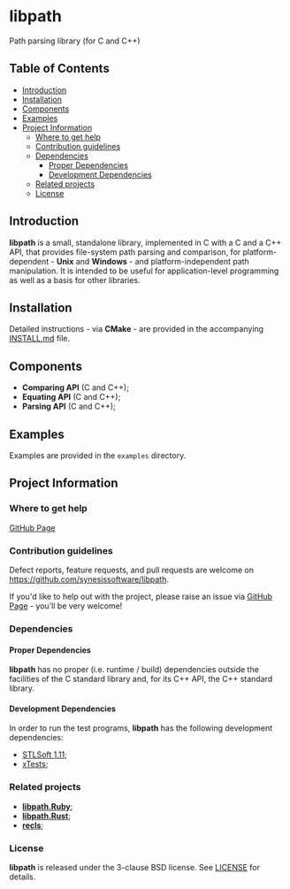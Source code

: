 # libpath <!-- omit in toc -->

Path parsing library (for C and C++)


## Table of Contents <!-- omit in toc -->

- [Introduction](#introduction)
- [Installation](#installation)
- [Components](#components)
- [Examples](#examples)
- [Project Information](#project-information)
  - [Where to get help](#where-to-get-help)
  - [Contribution guidelines](#contribution-guidelines)
  - [Dependencies](#dependencies)
    - [Proper Dependencies](#proper-dependencies)
    - [Development Dependencies](#development-dependencies)
  - [Related projects](#related-projects)
  - [License](#license)


## Introduction

**libpath** is a small, standalone library, implemented in C with a C and a C++ API, that provides file-system path parsing and comparison, for platform-dependent - **Unix** and **Windows** - and platform-independent path manipulation. It is intended to be useful for application-level programming as well as a basis for other libraries.


## Installation

Detailed instructions - via **CMake** - are provided in the accompanying [INSTALL.md](./INSTALL.md) file.



## Components

* **Comparing API** (C and C++);
* **Equating API** (C and C++);
* **Parsing API** (C and C++);


## Examples

Examples are provided in the ```examples``` directory.


## Project Information


### Where to get help

[GitHub Page](https://github.com/synesissoftware/libpath "GitHub Page")


### Contribution guidelines

Defect reports, feature requests, and pull requests are welcome on https://github.com/synesissoftware/libpath.

If you'd like to help out with the project, please raise an issue via [GitHub Page](https://github.com/synesissoftware/libpath/issues "GitHub Page") - you'll be very welcome!


### Dependencies

#### Proper Dependencies

**libpath** has no proper (i.e. runtime / build) dependencies outside the facilities of the C standard library and, for its C++ API, the C++ standard library.


#### Development Dependencies

In order to run the test programs, **libpath** has the following development dependencies:

* [STLSoft 1.11](http://github.com/synesissoftware/STLSoft-1.11/);
* [xTests](http://github.com/synesissoftware/xTests/);


### Related projects

* [**libpath.Ruby**](https://github.com/synesissoftware/libpath.Ruby);
* [**libpath.Rust**](https://github.com/synesissoftware/libpath.Rust);
* [**recls**](https://github.com/synesissoftware/recls);


### License

**libpath** is released under the 3-clause BSD license. See [LICENSE](./LICENSE) for details.


<!-- ########################### end of file ########################### -->

